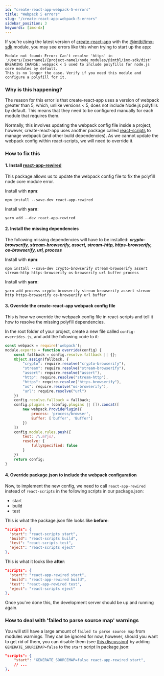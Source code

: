 ```yaml
---
id: "create-react-app-webpack-5-errors"
title: "Webpack 5 errors"
slug: "/create-react-app-webpack-5-errors"
sidebar_position: 3
keywords: [imx-dx]
---
```


If you're using the latest version of [create-react-app](https://create-react-app.dev/) with the [@imtbl/imx-sdk](https://www.npmjs.com/package/@imtbl/imx-sdk) module, you may see errors like this when trying to start up the app:

```shell
Module not found: Error: Can't resolve 'https' in '/Users/{username}/{project-name}/node_modules/@imtbl/imx-sdk/dist'
BREAKING CHANGE: webpack < 5 used to include polyfills for node.js core modules by default.
This is no longer the case. Verify if you need this module and configure a polyfill for it.
```

### Why is this happening?
The reason for this error is that create-react-app uses a version of webpack greater than 5, which, unlike versions < 5, does not include Node.js polyfills by default. This means that they need to be configured manually for each module that requires them.

Normally, this involves updating the webpack config file inside a project, however, create-react-app uses another package called [react-scripts](https://www.npmjs.com/package/react-scripts) to manage webpack (and other build dependencies). As we cannot update the webpack config within react-scripts, we will need to override it.

### How to fix this
#### 1. Install [react-app-rewired](https://www.npmjs.com/package/react-app-rewired)
This package allows us to update the webpack config file to fix the polyfill node core module error.

Install with **npm**:
```shell
npm install --save-dev react-app-rewired
```

Install with **yarn**: 
```shell
yarn add --dev react-app-rewired
```
#### 2. Install the missing dependencies

The following missing dependencies will have to be installed: ***crypto-browserify, stream-browserify, assert, stream-http, https-browserify, os-browserify, url, process***

Install with **npm**:
```shell
npm install --save-dev crypto-browserify stream-browserify assert stream-http https-browserify os-browserify url buffer process
```
Install with **yarn**:
```shell
yarn add process crypto-browserify stream-browserify assert stream-http https-browserify os-browserify url buffer
```

#### 3. Override the create-react-app webpack config file

This is how we override the webpack config file in react-scripts and tell it how to resolve the missing polyfill dependencies. 

In the root folder of your project, create a new file called `config-overrides.js`, and add the following code to it:
```javascript "config-overrides.js"
const webpack = require('webpack');
module.exports = function override(config) {
    const fallback = config.resolve.fallback || {};
    Object.assign(fallback, {
        "crypto": require.resolve("crypto-browserify"),
        "stream": require.resolve("stream-browserify"),
        "assert": require.resolve("assert"),
        "http": require.resolve("stream-http"),
        "https": require.resolve("https-browserify"),
        "os": require.resolve("os-browserify"),
        "url": require.resolve("url")
    })
    config.resolve.fallback = fallback;
    config.plugins = (config.plugins || []).concat([
        new webpack.ProvidePlugin({
            process: 'process/browser',
            Buffer: ['buffer', 'Buffer']
        })
    ])
    config.module.rules.push({
        test: /\.m?js/,
        resolve: {
            fullySpecified: false
        }
    })
    return config;
}
```

#### 4. Override package.json to include the webpack configuration

Now, to implement the new config, we need to call `react-app-rewired` instead of `react-scripts` in the following scripts in our package.json:
* start
* build
* test

This is what the package.json file looks like **before**:
```json
"scripts": {
  "start": "react-scripts start",
  "build": "react-scripts build",
  "test": "react-scripts test",
  "eject": "react-scripts eject" 
},
```
This is what it looks like **after**:
```json
"scripts": {
  "start": "react-app-rewired start",
  "build": "react-app-rewired build",
  "test": "react-app-rewired test",
  "eject": "react-scripts eject" 
},
```
Once you've done this, the development server should be up and running again.

### How to deal with 'failed to parse source map' warnings

You will still have a large amount of `failed to parse source map` from modules warnings. They can be ignored for now, however, should you want to get rid of them, you can disable them (see [this discussion](https://github.com/facebook/create-react-app/discussions/11767#discussioncomment-2092902)) by adding `GENERATE_SOURCEMAP=false` to the `start` script in package.json:

```json
"scripts": {
    "start": "GENERATE_SOURCEMAP=false react-app-rewired start",
    // ...
},
```
